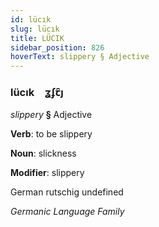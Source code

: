 ```yaml
---
id: lücık
slug: lücık
title: LÜCIK
sidebar_position: 826
hoverText: slippery § Adjective
---
```


### lücık&emsp;<span kind="abugida">ʓʄꞇ̑ȷ</span>

*slippery* **§** Adjective

**Verb**: to be slippery

**Noun**: slickness

**Modifier**: slippery

German rutschig undefined

*Germanic Language Family*